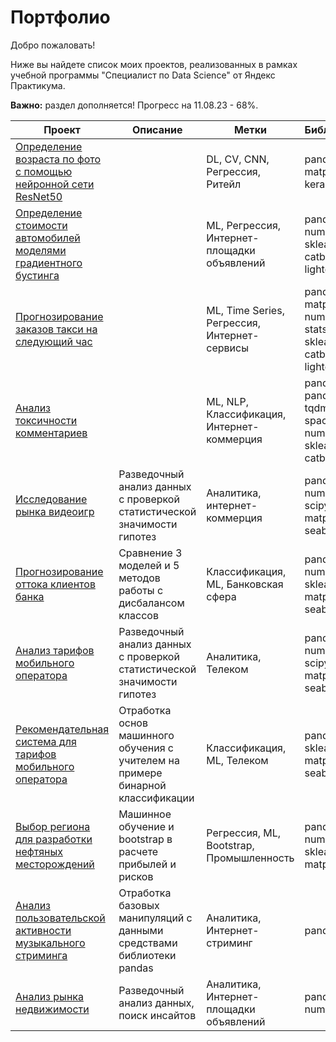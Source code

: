 # Портфолио
Добро пожаловать! 

Ниже вы найдете список моих проектов, реализованных в рамках учебной программы "Специалист по Data Science" от Яндекс Практикума.

**Важно:** раздел дополняется! Прогресс на 11.08.23 - 68%.

| **Проект**                                                                                                                                          | **Описание** | **Метки**                  | **Библиотеки**                                                       |
|-----------------------------------------------------------------------------------------------------------------------------------------------------|----------------------|----------------------------|----------------------------------------------------------------------|
| [Определение возраста по фото с помощью нейронной сети ResNet50](https://github.com/QXm8s/Portfolio/blob/main/age_recognition/project.ipynb)        |                | DL, CV, CNN, Регрессия, Ритейл     | pandas, matplotlib, keras                                            |
| [Определение стоимости автомобилей моделями градиентного бустинга](https://github.com/QXm8s/Portfolio/blob/main/car_price_prediction/project.ipynb) |   | ML, Регрессия, Интернет-площадки объявлений              | pandas, re, numpy, sklearn, catboost, lightgbm                       |
| [Прогнозирование заказов такси на следующий час](https://github.com/QXm8s/Portfolio/blob/main/taxi_orders_forecast/project.ipynb)                   |      | ML, Time Series, Регрессия, Интернет-сервисы | pandas, matplotlib, numpy, statsmodels, sklearn, catboost, lightgbm  |
| [Анализ токсичности комментариев](https://github.com/QXm8s/Portfolio/blob/main/toxic_comment_detection/project.ipynb)                               |     | ML, NLP, Классификация, Интернет-коммерция    | pandas, pandarallel, tqdm, spacy, re, numpy, sklearn, catboost       |
| [Исследование рынка видеоигр](https://github.com/QXm8s/Portfolio/blob/main/video_games_market_analysis/project.ipynb)                               | Разведочный анализ данных с проверкой статистической значимости гипотез    | Аналитика, интернет-коммерция                 | pandas, numpy, scipy, matplotlib, seaborn                            |
| [Прогнозирование оттока клиентов банка](https://github.com/QXm8s/Portfolio/blob/main/bank_churn_prediction/project.ipynb)                               | Сравнение 3 моделей и 5 методов работы с дисбалансом классов| Классификация, ML, Банковская сфера                  | pandas, numpy, sklearn, matplotlib, seaborn|
| [Анализ тарифов мобильного оператора](https://github.com/QXm8s/Portfolio/blob/main/mobile_operator_hypothesis_testing/project.ipynb)                               | Разведочный анализ данных с проверкой статистической значимости гипотез| Аналитика, Телеком                  | pandas, numpy, scipy, matplotlib, seaborn|
| [Рекомендательная система для тарифов мобильного оператора](https://github.com/QXm8s/Portfolio/blob/main/mobile_operator_fare_recommendation/project.ipynb)                               | Отработка основ машинного обучения с учителем на примере бинарной классификации | Классификация, ML, Телеком                  | pandas, sklearn, matplotlib, seaborn|
| [Выбор региона для разработки нефтяных месторождений](https://github.com/QXm8s/Portfolio/blob/main/oil_chink_placement_research/project.ipynb)                               | Машинное обучение и bootstrap в расчете прибылей и рисков | Регрессия, ML, Bootstrap, Промышленность                  | pandas, numpy, sklearn, matplotlib|
| [Анализ пользовательской активности музыкального стриминга](https://github.com/QXm8s/Portfolio/blob/main/pandas_basic_data_processing/project.ipynb)                               | Отработка базовых манипуляций с данными средствами библиотеки pandas | Аналитика, Интернет-стриминг                  | pandas |
| [Анализ рынка недвижимости](https://github.com/QXm8s/Portfolio/blob/main/real_estate_market_analysis/project.ipynb)                               | Разведочный анализ данных, поиск инсайтов | Аналитика, Интернет-площадки объявлений                  | pandas, numpy |
